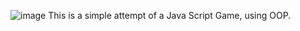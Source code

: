 ![image](https://github.com/user-attachments/assets/bb99ac32-7967-4b39-bece-d3cb3ce5c8a9)
This is a simple attempt of a Java Script Game, using OOP. 
